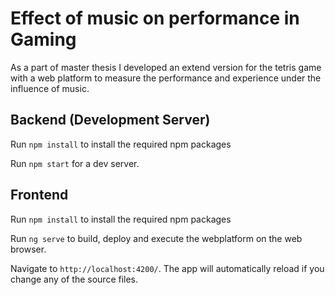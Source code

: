 

# Effect of music on performance in Gaming

As a part of master thesis I developed an extend version for the tetris game with a web platform to measure the performance and experience under the influence of music.

## Backend (Development Server)

Run `npm install` to install the required npm packages

Run `npm start` for a dev server.

## Frontend

Run `npm install` to install the required npm packages

Run `ng serve` to build, deploy and execute the webplatform on the web browser.

Navigate to `http://localhost:4200/`. The app will automatically reload if you change any of the source files.
